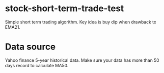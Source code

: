 # stock-short-term-trade-test
Simple short term trading algorithm. Key idea is buy dip when drawback to EMA21.
# Data source
Yahoo finance 5-year historical data. 
Make sure your data has more than 50 days record to calculate MA50.

